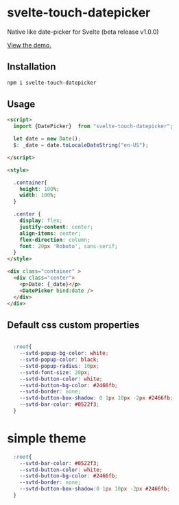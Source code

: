 # svelte-touch-datepicker
Native like date-picker for Svelte (beta release v1.0.0)


[View the demo.](https://sharifclick.github.io/svelte-touch-datepicker/)

## Installation

```bash
npm i svelte-touch-datepicker
```

## Usage

```html
<script>
  import {DatePicker}  from "svelte-touch-datepicker";

  let date = new Date();
  $: _date = date.toLocaleDateString("en-US");

</script>

<style>

  .container{
    height: 100%;
    width: 100%;
  }

  .center {
    display: flex;
    justify-content: center;
    align-items: center;
    flex-direction: column;
    font: 20px 'Roboto', sans-serif;
  }
</style>

<div class="container" >
  <div class="center">
    <p>Date: {_date}</p>
    <DatePicker bind:date />
  </div>
</div>

```


## Default css custom properties

```css

  :root{
    --svtd-popup-bg-color: white;
    --svtd-popup-color: black;
    --svtd-popup-radius: 10px;
    --svtd-font-size: 20px;
    --svtd-button-color: white;
    --svtd-button-bg-color: #2466fb;
    --svtd-border: none;
    --svtd-button-box-shadow: 0 1px 10px -2px #2466fb;
    --svtd-bar-color: #0522f3;
  }
```

# simple theme
```css
  :root{
    --svtd-bar-color: #0522f3;
    --svtd-button-color: white;
    --svtd-button-bg-color: #2466fb;
    --svtd-border: none;
    --svtd-button-box-shadow:0 1px 10px -2px #2466fb;
  }
```